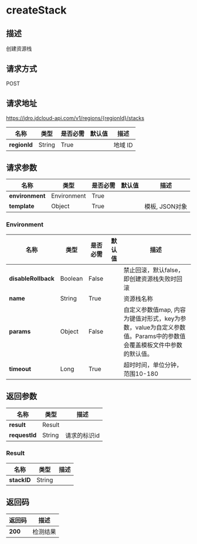 # createStack


## 描述
创建资源栈

## 请求方式
POST

## 请求地址
https://jdro.jdcloud-api.com/v1/regions/{regionId}/stacks

|名称|类型|是否必需|默认值|描述|
|---|---|---|---|---|
|**regionId**|String|True| |地域 ID|

## 请求参数
|名称|类型|是否必需|默认值|描述|
|---|---|---|---|---|
|**environment**|Environment|True| | |
|**template**|Object|True| |模板, JSON对象|

### Environment
|名称|类型|是否必需|默认值|描述|
|---|---|---|---|---|
|**disableRollback**|Boolean|False| |禁止回滚，默认false，即创建资源栈失败时回滚|
|**name**|String|True| |资源栈名称|
|**params**|Object|False| |自定义参数值map, 内容为键值对形式，key为参数，value为自定义参数值。Params中的参数值会覆盖模板文件中参数的默认值。|
|**timeout**|Long|True| |超时时间，单位分钟，范围10-180|

## 返回参数
|名称|类型|描述|
|---|---|---|
|**result**|Result| |
|**requestId**|String|请求的标识id|

### Result
|名称|类型|描述|
|---|---|---|
|**stackID**|String| |

## 返回码
|返回码|描述|
|---|---|
|**200**|检测结果|
